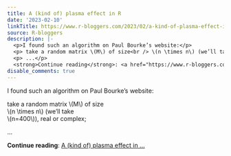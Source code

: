 ```yaml
---
title: A (kind of) plasma effect in R
date: '2023-02-10'
linkTitle: https://www.r-bloggers.com/2023/02/a-kind-of-plasma-effect-in-r/
source: R-bloggers
description: |-
  <p>I found such an algorithm on Paul Bourke’s website:</p>
  <p> take a random matrix \(M\) of size<br /> \(n \times n\) (we’ll take<br /> \(n=400\)), real or complex;</p>
  <p> ...</p>
  <strong>Continue reading</strong>: <a href="https://www.r-bloggers.com/2023/02/a-kind-of-plasma-effect-in-r/">A (kind of) plasma effect in ...
disable_comments: true
---
```

<p>I found such an algorithm on Paul Bourke’s website:</p>
<p> take a random matrix \(M\) of size<br /> \(n \times n\) (we’ll take<br /> \(n=400\)), real or complex;</p>
<p> ...</p>
<strong>Continue reading</strong>: <a href="https://www.r-bloggers.com/2023/02/a-kind-of-plasma-effect-in-r/">A (kind of) plasma effect in ...